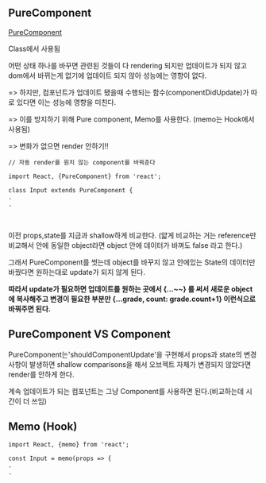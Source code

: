 ## PureComponent

[PureComponent](https://reactjs.org/docs/react-api.html#reactpurecomponent)

Class에서 사용됨

어떤 상태 하나를 바꾸면 관련된 것들이 다 rendering 되지만 업데이트가 되지 않고 dom에서 바뀌는게 없기에 업데이트 되지 않아 성능에는 영향이 없다.

=> 하지만, 컴포넌트가 업데이트 됐을때 수행되는 함수(componentDidUpdate)가 따로 있다면 이는 성능에 영향을 미친다.

=> 이를 방지하기 위해 Pure component, Memo를 사용한다. (memo는 Hook에서 사용됨)

=> 변화가 없으면 render 안하기!!


```
// 자동 render를 원치 않는 component를 바꿔준다

import React, {PureComponent} from 'react';

class Input extends PureComponent {
.
.

```

<br>

이전 props,state를 지금과 shallow하게 비교한다. (얇게 비교하는 거는 reference만 비교해서 안에 동일한 object라면 object 안에 데이터가 바껴도 false 라고 한다.) 

그래서 PureComponent를 썻는데 object를 바꾸지 않고 안에있는 State의 데이터만 바꿨다면 원하는대로 update가 되지 않게 된다.

**따라서 update가 필요하면 업데이트를 원하는 곳에서 {...~~} 를 써서 새로운 object에 복사해주고 변경이 필요한 부분만 {...grade, count: grade.count+1} 이런식으로 바꿔주면 된다.**


## PureComponent VS Component

PureComponent는'shouldComponentUpdate'을 구현해서 props과 state의 변경사항이 발생하면 shallow comparisons을 해서 오브젝트 자체가 변경되지 않았다면 render를 안하게 한다.

계속 업데이트가 되는 컴포넌트는 그냥 Component를 사용하면 된다.(비교하는데 시간이 더 쓰임)


## Memo (Hook)
```
import React, {memo} from 'react';

const Input = memo(props => {
.
.
```

